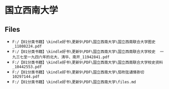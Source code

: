 # 国立西南大学

## Files

- `F:/【01分类书籍】\kindle好书\更新9\PDF\国立西南大学\国立西南联合大学图史_11808224.pdf`
- `F:/【01分类书籍】\kindle好书\更新9\PDF\国立西南大学\国立西南联合大学校史  一九三七至一九四六年的北大、清华、南开_11942841.pdf`
- `F:/【01分类书籍】\kindle好书\更新9\PDF\国立西南大学\国立西南联合大学校史资料_10442553.pdf`
- `F:/【01分类书籍】\kindle好书\更新9\PDF\国立西南大学\茄吹弦诵情弥切10297144.pdf`
- `F:/【01分类书籍】\kindle好书\更新9\PDF\国立西南大学\files.md`

